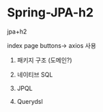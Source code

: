 # Spring-JPA-h2

jpa+h2

index page buttons-> axios 사용

1. 패키지 구조 (도메인?)

2. 네이티브 SQL

3. JPQL

4. Querydsl
